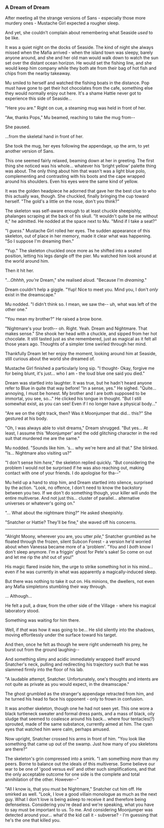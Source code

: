 ### A Dream of Dream

After meeting all the strange versions of Sans - especially those more murdery ones - Mustache Girl expected a rougher sleep.

And yet, she couldn't complain about remembering what Seaside *used* to be like. 

It was a quiet night on the docks of Seaside. The kind of night she always missed when the Mafia arrived - when the island town was sleepy, barely anyone around, and she and her old man would walk down to watch the sun set over the distant ocean horizon. He would set the fishing line, and she would keep him company while they both ate from their bag of hot fish and chips from the nearby takeaway.

Mu smiled to herself and watched the fishing boats in the distance. Pop must have gone to get their hot chocolates from the cafe, something else they would normally enjoy out here. It's a shame Hattie never got to experience this side of Seaside...

"Here you are." Right on cue, a steaming mug was held in front of her.

"Aw, thanks Pops," Mu beamed, reaching to take the mug from--

She paused.

...from the skeletal hand in front of her.

She took the mug, her eyes following the appendage, up the arm, to yet another version of Sans.

This one seemed fairly relaxed, beaming down at her in greeting. The first thing she noticed was his whole... whatever his 'bright yellow' palette thing was about. The only thing about him that wasn't was a light blue polo, complementing and contrasting with his boots and the cape wrapped around his shoulders. Even his eyes were the same kind of yellow.

It was the golden headpiece he adorned that gave her the best clue to who this actually was, though. She chuckled, finally bringing the cup toward herself. "The gold's a little on the nose, don't you think?"

The skeleton was self-aware enough to at least chuckle sheepishly, phalanges scraping at the back of his skull. "It wouldn't quite be me without it," he admitted. He nodded at the space next to Mu. "Mind if I take a seat?"

"I *guess*." Mustache Girl rolled her eyes. The sudden appearance of this skeleton, out of place in her memory, made it clear what was happening. "So I suppose I'm dreaming then."

"Yup." The skeleton chuckled once more as he shifted into a seated position, letting his legs dangle off the pier. Mu watched him look around at the world around him.

Then it hit her.

"...*Ohhhh*, *you're* Dream," she realised aloud. "Because I'm *dreaming*."

Dream couldn't help a giggle. "Yup! Nice to meet you. Mind you, I don't *only* exist in the dreamscape."

Mu nodded. "I didn't think so. I mean, we saw the-- uh, what was left of the other one."

"You mean my brother?" He raised a brow bone.

"Nightmare's your broth-- oh. Right. Yeah. Dream and Nightmare. That makes sense." She shook her head with a chuckle, and sipped from her hot chocolate. It still tasted just as she remembered, just as magical as it felt all those years ago. Thoughts of a simpler time swirled through her mind.

Thankfully Dream let her enjoy the moment, looking around him at Seaside, still curious about the world she dreamed of.

Mustache Girl finished a particularly long sip. "I thought- Okay, forgive me for being blunt, it's just... who I am - the loud blue one said you died."

Dream was startled into laughter. It was true, but he hadn't heard anyone refer to Blue in quite that way before! "In a sense, yes." He sighed. "Quite... annoying, I must be honest. My brother and I are both supposed to be immortal, you see, so..." He clicked his tongue in thought. "But I still somewhat exist, as you can see! Even if I no longer have a physical body..."

"Are we on the right track, then? Was it Moonjumper that did... this?" She gestured at his body.

"Oh, I was always able to visit dreams," Dream shrugged. "But yes... At least, I assume this 'Moonjumper' and the odd glitching character in the red suit that murdered me are the same."

Mu nodded. "Sounds like him. 's... why we're here and all that." She blinked. "Is... Nightmare also visiting us?"

"I don't sense him *here*," the skeleton replied quickly. "But considering the problem I would not be surprised if he was also reaching out, making contact with one of your friends. I do apologise for tha--"

Mu held up a hand to stop him, and Dream startled into silence, surprised by the action. "Look, no offence, I don't need to know the backstory between you two. If we don't do something though, your killer will undo the entire multiverse. And not just this... cluster of parallel... alternative universes or whatever's going on."

"... What about the nightmare thing?" He asked sheepishly.

"Snatcher or Hattie? They'll be fine," she waved off his concerns. 

----

"Alright Moony, wherever you are, you utter *pile*," Snatcher grumbled as he floated through the frozen, silent Subcon Forest - a version he'd worried about when Vanessa became more of a 'problem'. "You and I *both* know I don't sleep anymore. I'm a friggin' ghost for Pete's sake! So come on out and let me rip the *shit* out of you!" 

His magic flared inside him, the urge to strike something hot in his mind... even if he was currently in what was apparently a magically-induced sleep. 

But there was nothing to take it out on. His minions, the dwellers, not even any Mafia simpletons stumbling their way through. 

... Although...

He felt a pull, a draw, from the other side of the Village - where his magical laboratory stood.

Something was waiting for him there. 

Well, if *that* was how it was going to be... He slid silently into the shadows, moving effortlessly under the surface toward his target. 

And then, once he felt as though he were right underneath his prey, he burst out from the ground laughing--

And something slimy and acidic immediately wrapped itself around Snatcher's neck, pulling and redirecting his trajectory such that he was slammed firmly into the floor of his lab.

"A laudable attempt, Snatcher. Unfortunately, one's thoughts and intents are not quite as private as you would expect, in the dreamscape."

The ghost grumbled as the stranger's appendage retracted from him, and he turned his head to face his opponent - only to frown in confusion. 

It was another skeleton, though one he had not seen yet. This one wore a black turtleneck sweater and formal dress pants, and a mass of black, oily sludge that seemed to coalesce around his back... where four tentacles(?) sprouted, made of the same substance, currently aimed at him. The cyan eyes that watched him were calm, perhaps amused.

Now upright, Snatcher crossed his arms in front of him. "You look like something that came up out of the swamp. Just how many of you skeletons are there?"

The skeleton's grin compressed into a smirk. "I am something *more* than my peers. Borne to balance out the ideals of this multiverse. Some believe our war to be one of 'good versus evil' and other such simplifications, and that the only acceptable outcome for one side is the complete and total annihilation of the other. However--"

"All I know is, that you must be Nightmare," Snatcher cut him off. He smirked as well. "Look, I love a good villain monologue as much as the next guy. What I don't love is being asleep to receive it and therefore being defenseless. Considering you're dead and we're speaking, what you have to say must be important to us. To me. And considering Moonjumper was detected around your... what'd the kid call it - subverse? - I'm guessing that he's the one that killed you.
